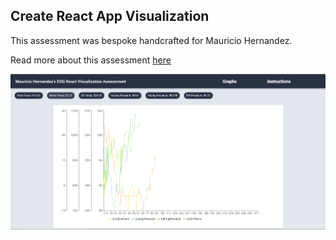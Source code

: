 ## Create React App Visualization

This assessment was bespoke handcrafted for Mauricio Hernandez.

Read more about this assessment [here](https://react.eogresources.com)

![Image of Chart](./EOG-Assessment.PNG)
